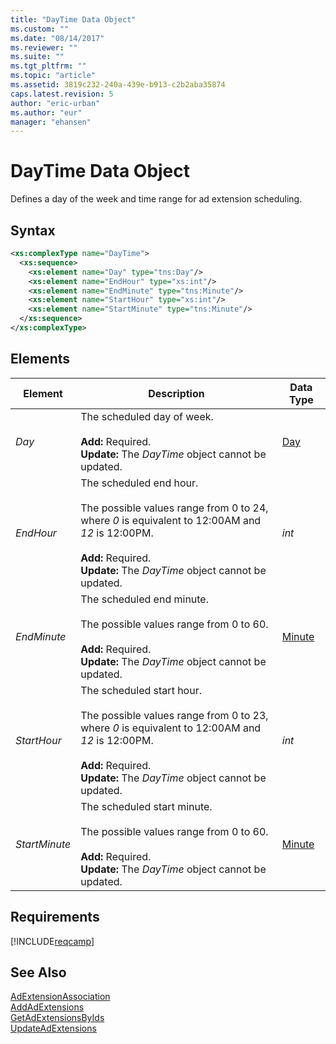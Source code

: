 ```yaml
---
title: "DayTime Data Object"
ms.custom: ""
ms.date: "08/14/2017"
ms.reviewer: ""
ms.suite: ""
ms.tgt_pltfrm: ""
ms.topic: "article"
ms.assetid: 3819c232-240a-439e-b913-c2b2aba35874
caps.latest.revision: 5
author: "eric-urban"
ms.author: "eur"
manager: "ehansen"
---
```

# DayTime Data Object
Defines a day of the week and time range for ad extension scheduling. 

## Syntax

```xml
<xs:complexType name="DayTime">
  <xs:sequence>
    <xs:element name="Day" type="tns:Day"/>
    <xs:element name="EndHour" type="xs:int"/>
    <xs:element name="EndMinute" type="tns:Minute"/>
    <xs:element name="StartHour" type="xs:int"/>
    <xs:element name="StartMinute" type="tns:Minute"/>
  </xs:sequence>
</xs:complexType>
```

## <a name="Elements"></a>Elements

|Element|Description|Data Type|
|-----------|---------------|-------------|
|*Day*|The scheduled day of week.<br/><br/>**Add:** Required.<br/>**Update:** The *DayTime* object cannot be updated. |[Day](../campaign-api/day-value-set.md)|
|*EndHour*|The scheduled end hour.<br/><br/>The possible values range from 0 to 24, where *0* is equivalent to 12:00AM and *12* is 12:00PM.<br/><br/>**Add:** Required. <br/>**Update:** The *DayTime* object cannot be updated. |*int*|
|*EndMinute*|The scheduled end minute.<br /><br />The possible values range from 0 to 60.<br/><br/>**Add:** Required.<br/>**Update:** The *DayTime* object cannot be updated. |[Minute](../campaign-api/minute-value-set.md)|
|*StartHour*|The scheduled start hour.<br/><br/>The possible values range from 0 to 23, where *0* is equivalent to 12:00AM and *12* is 12:00PM.<br/><br/>**Add:** Required.<br/>**Update:** The *DayTime* object cannot be updated. |*int*|
|*StartMinute*|The scheduled start minute.<br /><br />The possible values range from 0 to 60.<br/><br/>**Add:** Required.<br/>**Update:** The *DayTime* object cannot be updated. |[Minute](../campaign-api/minute-value-set.md)|

## Requirements
[!INCLUDE[reqcamp](../campaign-api/includes/reqcamp.md)]
## See Also
[AdExtensionAssociation](../campaign-api/adextensionassociation-data-object.md)  
[AddAdExtensions](../campaign-api/addadextensions-service-operation.md)  
[GetAdExtensionsByIds](../campaign-api/getadextensionsbyids-service-operation.md)  
[UpdateAdExtensions](../campaign-api/updateadextensions-service-operation.md)  
